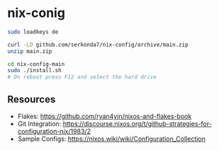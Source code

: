 # nix-conig
```sh
sudo loadkeys de

curl -LO github.com/serkonda7/nix-config/archive/main.zip
unzip main.zip

cd nix-config-main
sudo ./install.sh
# On reboot press F12 and select the hard drive
```

## Resources
- Flakes: https://github.com/ryan4yin/nixos-and-flakes-book
- Git Integration: https://discourse.nixos.org/t/github-strategies-for-configuration-nix/1983/2
- Sample Configs: https://nixos.wiki/wiki/Configuration_Collection
